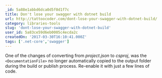 ```yaml
---
_id: 5a88e1abbd6dca0d5f0d1f7c
title: Don't lose your swagger with dotnet build
url: http://tattoocoder.com/dont-lose-your-swagger-with-dotnet-build/
category: libraries-tools
slug: 'dont-lose-your-swagger-with-dotnet-build'
user_id: 5a83ce59d6eb0005c4ecda2c
createdOn: '2017-03-30T16:10:41.000Z'
tags: ['.net-core','swagger']
---
```


One of the changes of converting from <em>project.json</em> to <em>csproj</em>, was the <code>&lt;DocumentationFile&gt;</code> no longer automatically copied to the output folder during the build or publish process. Re-enable it with just a few lines of code.
